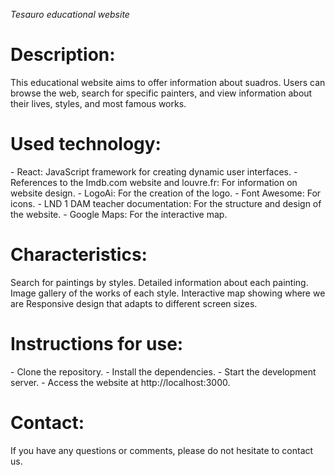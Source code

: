 <em>Tesauro educational website</em>
<h1>Description:</h1>
This educational website aims to offer information about suadros. Users can browse the web, search for specific painters, and view information about their lives, styles, and most famous works.

<h1>Used technology:</h1>
- React: JavaScript framework for creating dynamic user interfaces.
- References to the Imdb.com website and louvre.fr: For information on website design.
- LogoAi: For the creation of the logo.
- Font Awesome: For icons.
- LND 1 DAM teacher documentation: For the structure and design of the website.
- Google Maps: For the interactive map.
<h1>Characteristics:</h1>
Search for paintings by styles.
Detailed information about each painting.
Image gallery of the works of each style.
Interactive map showing where we are
Responsive design that adapts to different screen sizes.
<h1>Instructions for use:</h1>
- Clone the repository.
- Install the dependencies.
- Start the development server.
- Access the website at http://localhost:3000.
<h1>Contact:</h1>
If you have any questions or comments, please do not hesitate to contact us.
